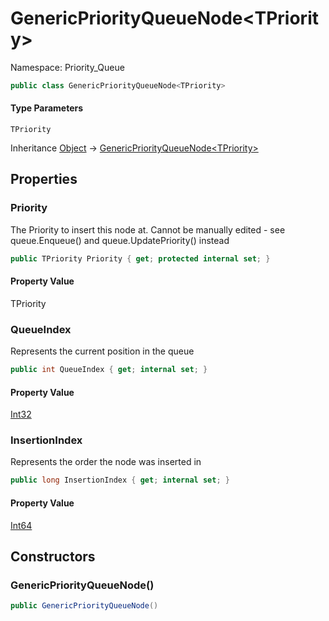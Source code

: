 # GenericPriorityQueueNode&lt;TPriority&gt;

Namespace: Priority_Queue

```csharp
public class GenericPriorityQueueNode<TPriority>
```

#### Type Parameters

`TPriority`<br>

Inheritance [Object](https://docs.microsoft.com/en-us/dotnet/api/system.object) → [GenericPriorityQueueNode&lt;TPriority&gt;](./priority_queue.genericpriorityqueuenode-1.md)

## Properties

### **Priority**

The Priority to insert this node at.
 Cannot be manually edited - see queue.Enqueue() and queue.UpdatePriority() instead

```csharp
public TPriority Priority { get; protected internal set; }
```

#### Property Value

TPriority<br>

### **QueueIndex**

Represents the current position in the queue

```csharp
public int QueueIndex { get; internal set; }
```

#### Property Value

[Int32](https://docs.microsoft.com/en-us/dotnet/api/system.int32)<br>

### **InsertionIndex**

Represents the order the node was inserted in

```csharp
public long InsertionIndex { get; internal set; }
```

#### Property Value

[Int64](https://docs.microsoft.com/en-us/dotnet/api/system.int64)<br>

## Constructors

### **GenericPriorityQueueNode()**

```csharp
public GenericPriorityQueueNode()
```
